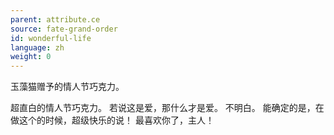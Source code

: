 ```yaml
---
parent: attribute.ce
source: fate-grand-order
id: wonderful-life
language: zh
weight: 0
---
```


玉藻猫赠予的情人节巧克力。

超直白的情人节巧克力。
若说这是爱，那什么才是爱。
不明白。
能确定的是，在做这个的时候，超级快乐的说！
最喜欢你了，主人！
